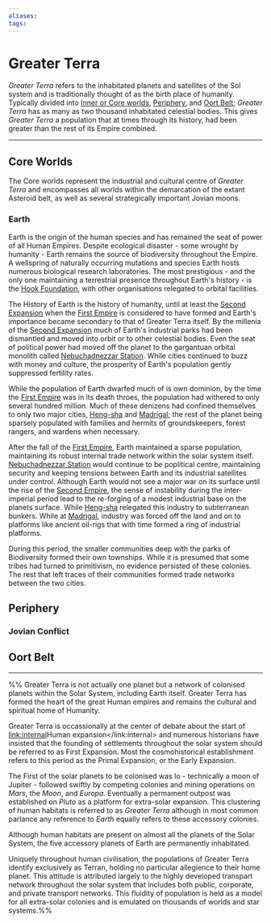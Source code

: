 ```yaml
---
aliases:
tags:
---
```


# Greater Terra

*Greater Terra* refers to the inhabitated planets and satellites of the Sol system and is traditionally thought of as the birth place of humanity. Typically divided into [Inner or Core worlds](#Core%20Worlds), [Periphery](#Periphery), and [Oort Belt](#Oort%20Belt); *Greater Terra* has as many as two thousand inhabitated celestial bodies. This gives *Greater Terra* a population that at times through its history, had been greater than the rest of its Empire combined.

***

## Core Worlds

The Core worlds represent the industrial and cultural centre of *Greater Terra* and encompasses all worlds within the demarcation of the extant Asteroid belt, as well as several strategically important Jovian moons. 

### Earth

Earth is the origin of the human species and has remained the seat of power of all Human Empires. Despite ecological disaster - some wrought by humanity - Earth remains the source of biodiversity throughout the Empire. A wellspring of naturally occurring mutations and species Earth hosts numerous biological research laboratories. The most prestigious - and the only one maintaining a terrestrial presence throughout Earth's history - is the [Hook Foundation](hook-foundation.md), with other organisations relegated to orbital facilities. 

The History of Earth is the history of humanity, until at least the [Second Expansion](second-expansion.md) when the [First Empire](first-empire.md) is considered to have formed and Earth's importance became secondary to that of Greater Terra itself. By the millenia of the [Second Expansion](second-expansion.md) much of Earth's industrial parks had been dismantled and moved into orbit or to other celestial bodies. Even the seat of political power had moved off the planet to the gargantuan orbital monolith called [Nebuchadnezzar Station](nebuchadnezzar-station.md). While cities continued to buzz with money and culture, the prosperity of Earth's population gently suppressed fertility rates. 

While the population of Earth dwarfed much of is own dominion, by the time the [First Empire](first-empire.md) was in its death throes, the population had withered to only several hundred million. Much of these denizens had confined themselves to only two major cities, [Heng-sha](#Heng-sha) and [Madrigal](#Madrigal); the rest of the planet being sparsely populated with families and hermits of groundskeepers, forest rangers, and wardens when necessary.

After the fall of the [First Empire](first-empire.md), Earth maintained a sparse population, maintaining its robust internal trade network within the solar system itself. [Nebuchadnezzar Station](nebuchadnezzar-station.md) would continue to be poplitical centre, maintaining security and keeping tensions between Earth and its industrial satellites under control. Although Earth would not see a major war on its surface until the rise of the [Second Empire](second-empire.md), the sense of instability during the inter-imperial period lead to the re-forging of a modest industrial base on the planets surface. While [Heng-sha](#Heng-sha) relegated this industry to subterranean bunkers. While at [Madrigal](#Madrigal), industry was forced off the land and on to platforms like ancient oil-rigs that with time formed a ring of industrial platforms.

During this period, the smaller communities deep with the parks of Biodiversity formed their own townships. While it is presumed that some tribes had turned to primitivism, no evidence persisted of these colonies. The rest that left traces of their communities formed trade networks between the two cities. 

## Periphery

### Jovian Conflict

## Oort Belt

***
%%
Greater Terra is not actually one planet but a network of colonised planets within the Solar System, including Earth itself.
Greater Terra has formed the heart of the great Human empires and remains the cultural and spiritual home of Humanity.

Greater Terra  is occassionally at the center of debate about the start of <link:internal>Human expansion</link:internal> and numerous historians have insisted that the founding of settlements throughout the solar system should be referred to as First Expansion.
Most the cosmohistorical establishment refers to this period as the Primal Expansion, or the Early Expansion.

The First of the solar planets to be colonised was Io - technically a moon of Jupiter - followed swiftly by competing colonies and mining operations on *Mars*, the *Moon*, and *Europa*.
Eventually a permament outpost was established on *Pluto* as a platform for extra-solar expansion.
This clustering of human habitats is referred to as *Greater Terra* although in most common parlance any reference to *Earth* equally refers to these accessory colonies.

Although human habitats are present on almost all the planets of the Solar System, the five accessory planets of Earth are permanently inhabitated.

Uniquely throughout human civilisation, the populations of Greater Terra identify exclusively as Terran, holding no particular allegience to their home planet.
This attitude is attributed largely to the highly developed transpart network throughout the solar system that includes both public, corporate, and private transport networks.
This fluidity of population is held as a model for all extra-solar colonies and is emulated on thousands of worlds and star systems.%%
